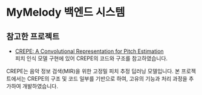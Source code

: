 # MyMelody 백엔드 시스템



## 참고한 프로젝트

- [CREPE: A Convolutional Representation for Pitch Estimation](https://github.com/marl/crepe.git)  
  피치 인식 모델 구현에 있어 CREPE의 코드와 구조를 참고하였습니다.

CREPE는 음악 정보 검색(MIR)을 위한 고정밀 피치 추정 딥러닝 모델입니다. 본 프로젝트에서는 CREPE의 구조 및 코드 일부를 기반으로 하여, 고유의 기능과 처리 과정을 추가하여 개발하였습니다.
